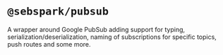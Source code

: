 # `@sebspark/pubsub`

A wrapper around Google PubSub adding support for typing, serialization/deserialization, naming of subscriptions for specific topics, push routes and some more.
